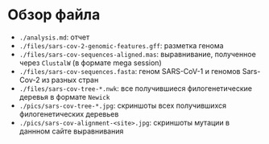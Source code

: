 # Обзор файла

- `./analysis.md`: отчет
- `./files/sars-cov-2-genomic-features.gff`: разметка генома
- `./files/sars-cov-sequences-aligned.mas`: выравнивание, полученное через `ClustalW` (в формате mega session)
- `./files/sars-cov-sequences.fasta`: геном SARS-CoV-1 и геномов Sars-Cov-2 из разных стран
- `./files/sars-cov-tree-*.nwk`: все получившиеся филогенетические деревья в формате `Newick`
- `./pics/sars-cov-tree-*.jpg`: скриншоты всех получившихся филогенетических деревьев
- `./pics/sars-cov-alignment-<site>.jpg`: скриншоты мутации в даннном сайте выравнивания